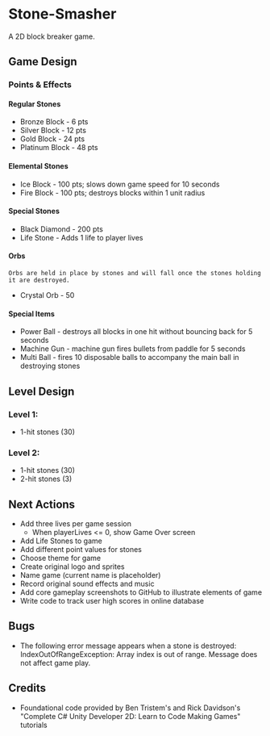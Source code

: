 # Stone-Smasher
A 2D block breaker game.

## Game Design

### Points & Effects

#### Regular Stones
- Bronze Block - 6 pts
- Silver Block - 12 pts
- Gold Block - 24 pts
- Platinum Block - 48 pts

#### Elemental Stones
- Ice Block - 100 pts; slows down game speed for 10 seconds
- Fire Block - 100 pts; destroys blocks within 1 unit radius

#### Special Stones
- Black Diamond - 200 pts
- Life Stone - Adds 1 life to player lives

#### Orbs
    Orbs are held in place by stones and will fall once the stones holding it are destroyed.
- Crystal Orb - 50

#### Special Items
- Power Ball - destroys all blocks in one hit without bouncing back for 5 seconds
- Machine Gun - machine gun fires bullets from paddle for 5 seconds
- Multi Ball - fires 10 disposable balls to accompany the main ball in destroying stones 

## Level Design
### Level 1:
- 1-hit stones (30)

### Level 2:
- 1-hit stones (30)
- 2-hit stones (3)

## Next Actions
- Add three lives per game session
  - When playerLives <= 0, show Game Over screen
- Add Life Stones to game
- Add different point values for stones
- Choose theme for game
- Create original logo and sprites
- Name game (current name is placeholder)
- Record original sound effects and music
- Add core gameplay screenshots to GitHub to illustrate elements of game
- Write code to track user high scores in online database

## Bugs
- The following error message appears when a stone is destroyed:
        IndexOutOfRangeException: Array index is out of range.
  Message does not affect game play.
                
## Credits
- Foundational code provided by Ben Tristem's and Rick Davidson's "Complete C# Unity Developer 2D: Learn to Code Making Games" tutorials
